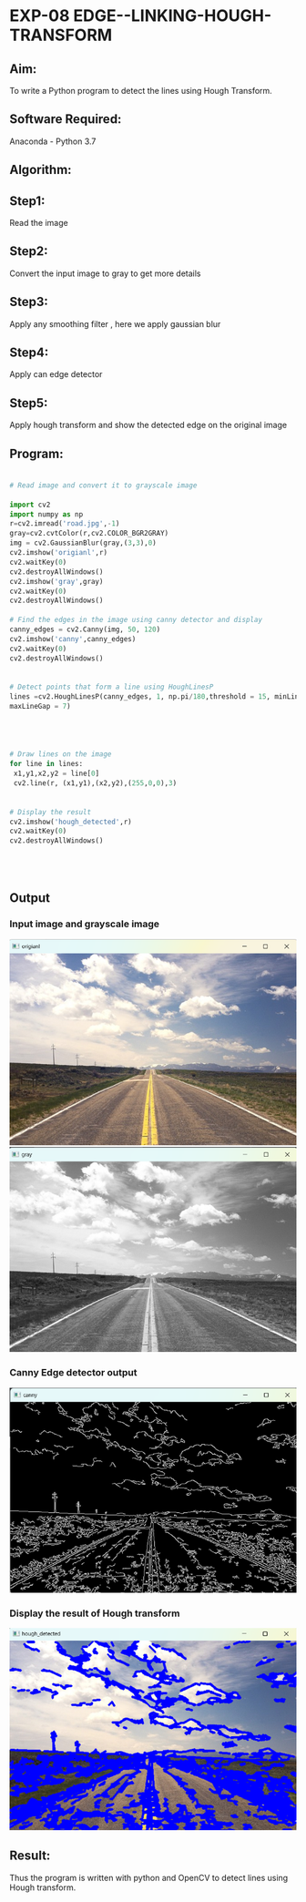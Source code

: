 # EXP-08 EDGE--LINKING-HOUGH-TRANSFORM
## Aim:
To write a Python program to detect the lines using Hough Transform.

## Software Required:
Anaconda - Python 3.7

## Algorithm:
## Step1:
Read the image
## Step2:
Convert the input image to gray to get more details
## Step3:
Apply any smoothing filter , here we apply gaussian blur
## Step4:
Apply can edge detector
## Step5:
Apply hough transform and show the detected edge on the original image


## Program:
```Python

# Read image and convert it to grayscale image

import cv2
import numpy as np
r=cv2.imread('road.jpg',-1)
gray=cv2.cvtColor(r,cv2.COLOR_BGR2GRAY)
img = cv2.GaussianBlur(gray,(3,3),0)
cv2.imshow('origianl',r)
cv2.waitKey(0)
cv2.destroyAllWindows()
cv2.imshow('gray',gray)
cv2.waitKey(0)
cv2.destroyAllWindows()

# Find the edges in the image using canny detector and display
canny_edges = cv2.Canny(img, 50, 120)
cv2.imshow('canny',canny_edges)
cv2.waitKey(0)
cv2.destroyAllWindows()


# Detect points that form a line using HoughLinesP
lines =cv2.HoughLinesP(canny_edges, 1, np.pi/180,threshold = 15, minLineLength =5 ,
maxLineGap = 7)




# Draw lines on the image
for line in lines:
 x1,y1,x2,y2 = line[0]
 cv2.line(r, (x1,y1),(x2,y2),(255,0,0),3)


# Display the result
cv2.imshow('hough_detected',r)
cv2.waitKey(0)
cv2.destroyAllWindows()





```
## Output

### Input image and grayscale image
![output](ori.png)
![output](gray.png)


### Canny Edge detector output
![output](canny.png)



### Display the result of Hough transform
![output](hough.png)



## Result:
Thus the program is written with python and OpenCV to detect lines using Hough transform. 

